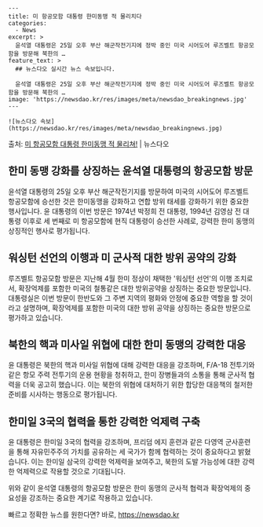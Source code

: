     ---
    title: 미 항공모함 대통령 한미동맹 적 물리치다
    categories:
      - News
    excerpt: >
      윤석열 대통령은 25일 오후 부산 해군작전기지에 정박 중인 미국 시어도어 루즈벨트 항공모함을 방문해 북한의 …
    feature_text: >
      ## 뉴스다오 실시간 뉴스 속보입니다.
    
      윤석열 대통령은 25일 오후 부산 해군작전기지에 정박 중인 미국 시어도어 루즈벨트 항공모함을 방문해 북한의 …
    image: 'https://newsdao.kr/res/images/meta/newsdao_breakingnews.jpg'
    ---
    
    ![뉴스다오 속보](https://newsdao.kr/res/images/meta/newsdao_breakingnews.jpg)

<p>출처: <a href="https://newsdao.kr/4426" rel="dofollow">미 항공모함 대통령 한미동맹 적 물리쳐!</a> | 뉴스다오</p>

<h2 data-ke-size="size26">한미 동맹 강화를 상징하는 윤석열 대통령의 항공모함 방문</h2>

윤석열 대통령의 25일 오후 부산 해군작전기지를 방문하여 미국의 시어도어 루즈벨트 항공모함에 승선한 것은 한미동맹을 강화하고 연합 방위 태세를 강화하기 위한 중요한 행사입니다. 윤 대통령의 이번 방문은 1974년 박정희 전 대통령, 1994년 김영삼 전 대통령 이후로 세 번째로 미 항공모함에 현직 대통령이 승선한 사례로, 강력한 한미 동맹의 상징적인 행사로 평가됩니다.

<p data-ke-size="size16"></p>

<h2 data-ke-size="size26">워싱턴 선언의 이행과 미 군사적 대한 방위 공약의 강화</h2>

루즈벨트 항공모함 방문은 지난해 4월 한미 정상이 채택한 '워싱턴 선언'의 이행 조치로서, 확장억제를 포함한 미국의 철통같은 대한 방위공약을 상징하는 중요한 방문입니다. 대통령실은 이번 방문이 한반도와 그 주변 지역의 평화와 안정에 중요한 역할을 할 것이라고 설명하며, 확장억제를 포함한 미국의 대한 방위 공약을 상징하는 중요한 방문으로 평가하고 있습니다.

<p data-ke-size="size16"></p>

<h2 data-ke-size="size26">북한의 핵과 미사일 위협에 대한 한미 동맹의 강력한 대응</h2>

윤 대통령은 북한의 핵과 미사일 위협에 대해 강력한 대응을 강조하며, F/A-18 전투기와 같은 항모 주력 전투기의 운용 현황을 청취하고, 한미 장병들과의 소통을 통해 군사적 협력을 더욱 공고히 했습니다. 이는 북한의 위협에 대처하기 위한 합당한 대응책의 철저한 준비를 시사하는 행동으로 평가됩니다.

<p data-ke-size="size16"></p>

<h2 data-ke-size="size26">한미일 3국의 협력을 통한 강력한 억제력 구축</h2>

윤 대통령은 한미일 3국의 협력을 강조하며, 프리덤 에지 훈련과 같은 다영역 군사훈련을 통해 자유민주주의 가치를 공유하는 세 국가가 함께 협력하는 것이 중요하다고 밝혔습니다. 이는 한미일 삼국의 강력한 억제력을 보여주고, 북한의 도발 가능성에 대한 강력한 억제력으로 작용할 것으로 기대됩니다.

<p data-ke-size="size16"></p>

위와 같이 윤석열 대통령의 항공모함 방문은 한미 동맹의 군사적 협력과 확장억제의 중요성을 강조하는 중요한 계기로 작용하고 있습니다.  

빠르고 정확한 뉴스를 원한다면? 바로, <a href="https://newsdao.kr" rel="dofollow">https://newsdao.kr</a>


    
